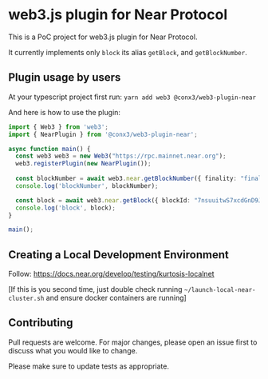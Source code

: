 web3.js plugin for Near Protocol
===========
This is a PoC project for web3.js plugin for Near Protocol.

It currently implements only `block` its alias `getBlock`, and `getBlockNumber`.


Plugin usage by users
------------
At your typescript project first run:
`yarn add web3 @conx3/web3-plugin-near`

And here is how to use the plugin:
```ts
import { Web3 } from 'web3';
import { NearPlugin } from '@conx3/web3-plugin-near';

async function main() {
  const web3 web3 = new Web3("https://rpc.mainnet.near.org");
  web3.registerPlugin(new NearPlugin());
  
  const blockNumber = await web3.near.getBlockNumber({ finality: "final" });
  console.log('blockNumber', blockNumber);

  const block = await web3.near.getBlock({ blockId: "7nsuuitwS7xcdGnD9JgrE22cRB2vf2VS4yh1N9S71F4d" });
  console.log('block', block);
}

main();
```

Creating a Local Development Environment
------------

Follow: https://docs.near.org/develop/testing/kurtosis-localnet

[If this is you second time, just double check running `~/launch-local-near-cluster.sh` and ensure docker containers are running]

Contributing
------------

Pull requests are welcome. For major changes, please open an issue first
to discuss what you would like to change.

Please make sure to update tests as appropriate.
